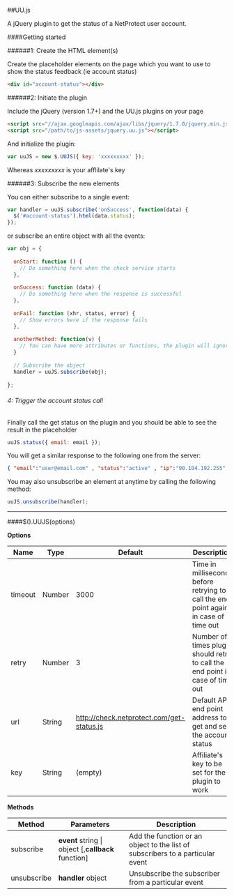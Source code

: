 ##UU.js

A jQuery plugin to get the status of a NetProtect user account.

####Getting started

######1: Create the HTML element(s)

Create the placeholder elements on the page which you want to use to show the status feedback (ie account status)

```html
<div id="account-status"></div>
```

######2: Initiate the plugin

Include the jQuery (version 1.7+) and the UU.js plugins on your page

```html
<script src="//ajax.googleapis.com/ajax/libs/jquery/1.7.0/jquery.min.js"></script>
<script src="/path/to/js-assets/jquery.uu.js"></script>
```

And initialize the plugin:

```javascript
var uuJS = new $.UUJS({ key: 'xxxxxxxxx' });
```

Whereas _xxxxxxxxx_ is your afflilate's key 

######3: Subscribe the new elements

You can either subscribe to a single event:

```javascript
var handler = uuJS.subscribe('onSuccess', function(data) {
  $('#account-status').html(data.status);
});
```

or subscribe an entire object with all the events:

```javascript
var obj = {
   
  onStart: function () {
    // Do something here when the check service starts
  },
  
  onSuccess: function (data) {
    // Do something here when the response is successful
  },
  
  onFail: function (xhr, status, error) {  
    // Show errors here if the response fails
  },
  
  anotherMethod: function(v) {
    // You can have more attributes or functions, the plugin will ignore them   
  }
        
  // Subscribe the object        
  handler = uuJS.subscribe(obj);
      
};
```

###### 4: Trigger the account status call

Finally call the get status on the plugin and you should be able to see the result in the placeholder

```javascript
uuJS.status({ email: email });
```

You will get a similar response to the following one from the server:

```json
{ "email":"user@email.com" , "status":"active" , "ip":"90.104.192.255" , "is_known":true , "is_active":true , "our_dns":false , "eguess":"u***@email.com" , "ip_changed":true , "reactivated":false , "secure":"0" , "accepted":true }
```

You may also unsubscribe an element at anytime by calling the following method:

```javascript
uuJS.unsubscribe(handler);
```

---

####$().UUJS(options)

**Options**

 Name |	Type | Default | Description
------|------|---------|------------
timeout | Number | 3000 | Time in milliseconds before retrying to call the end point again in case of time out
retry | Number | 3 | Number of times plugin should retry to call the end point in case of time out
url | String | http://check.netprotect.com/get-status.js | Default API end point address to get and set the account status
key | String | (empty) | Affiliate's key to be set for the plugin to work

**Methods**

Method | Parameters | Description
-------|------------|------------
subscribe | **event** string &#124; object [,**callback** function] | Add the function or an object to the list of subscribers to a particular event
unsubscribe | **handler** object | Unsubscribe the subscriber from a particular event